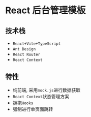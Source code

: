 # React 后台管理模板

## 技术栈

- `React+Vite+TypeScript`
- `Ant Design`
- `React Router`
- `React Context`

## 特性

- 纯前端, 采用`mock.js`进行数据获取
- `React Context`状态管理方案
- 拥抱`Hooks`
- 强制进行单页面跳转
